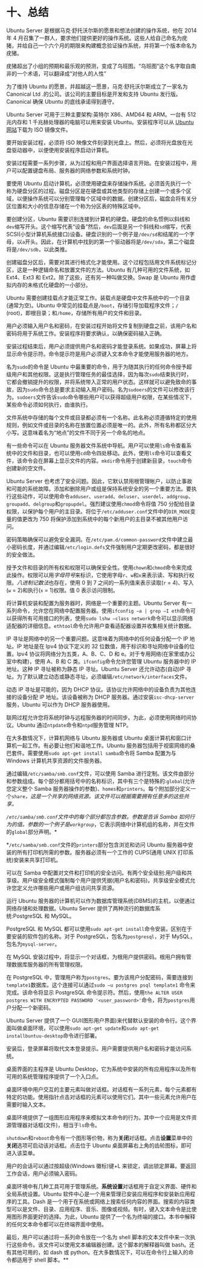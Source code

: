 # 十、总结

Ubuntu Server 是根据马克·舒托沃尔斯的愿景和想法创建的操作系统，他在 2014 年 4 月召集了一群人，要求他们提供更好的操作系统。这些人给自己命名为疣猪，并给自己一个六个月的期限来构建概念验证操作系统，并将第一个版本命名为疣猪。

疣猪超出了小组的预期和最乐观的预测，变成了乌班图。“乌班图”这个名字取自南非的一个术语，可以翻译成“对他人的人性”

为了维持 Ubuntu 的愿景，并超越这一愿景，马克·舒托沃尔斯成立了一家名为 Canonical Ltd .的公司。该公司的主要目标是开发和支持 Ubuntu 发行版。Canonical 确保 Ubuntu 的底线承诺得到遵守。

Ubuntu Server 可用于三种主要架构:英特尔 X86、AMD64 和 ARM。一台有 512 兆内存和 1 千兆赫处理器的电脑可以用来安装 Ubuntu。安装程序可以从 [Ubuntu 网站](http://releases.ubuntu.com/15.10/ubuntu-15.10-server-amd64.iso)下载为 ISO 镜像文件。

要开始安装过程，必须将 ISO 映像文件刻录到光盘上。然后，必须将光盘放在光盘驱动器中，以便使用安装程序启动计算机。

安装过程需要一系列步骤，从为过程和用户界面选择语言开始。在安装过程中，用户可以配置键盘布局、服务器的网络参数和系统时钟。

要使用 Ubuntu 启动计算机，必须使用硬盘来存储操作系统。必须首先执行一个称为硬盘分区的过程。磁盘分区是在硬盘或其他类型的存储上创建一个或多个区域，以便操作系统可以分别管理每个区域中的数据。创建分区后，磁盘会将有关分区位置和大小的信息存储在一个称为分区表的特殊区域中。

要创建分区，Ubuntu 需要识别连接到计算机的硬盘。硬盘的命名惯例以斜线和`dev`缩写开头。这个缩写代表“设备”然后，`dev`后面是另一个斜线和`sd`缩写，代表 SCSI(小型计算机系统接口)设备。硬盘识别的一个例子是`/dev/sd`和结尾的一个字母，以`a`开头。因此，在计算机中找到的第一个驱动器将是`/dev/sda`，第二个磁盘将是`/dev/sdb`，以此类推。

创建磁盘分区后，需要对其进行格式化才能使用。这个过程包括用文件系统标记分区，这是一种逻辑命名和放置文件的方法。Ubuntu 有几种可用的文件系统，如 Ext4、Ext3 和 Ext2。除了这些，还有另一种叫做交换。Swap 是 Ubuntu 用作虚拟内存的未格式化硬盘的一小部分。

Ubuntu 需要创建挂载点才能正常工作。装载点是硬盘中文件系统中的一个目录(通常为空)。Ubuntu 中常见的挂载点是`/boot`，存储引导加载程序文件；`/` (root)，即根目录；和`/home`，存储所有用户的文件和目录。

用户必须输入用户名和密码，在安装过程开始将文件复制到硬盘之前，该用户名和密码将用于系统工作。安装程序将要求确认，以确保密码输入正确。

安装过程结束后，用户必须提供用户名和密码才能登录系统。如果成功，屏幕上将显示命令提示符。命令提示符是用户必须键入文本命令才能使用服务器的地方。

名为`sudo`的命令是 Ubuntu 中最重要的命令，用于为随其执行的任何命令授予超级用户和其他权限。这是执行管理任务的最佳选择，因为每次`sudo`结束执行时，它都会撤销提升的权限，并将系统带入正常的用户状态。这样就可以避免致命的事故，因为`sudo`命令总是要求主动输入用户密码。名为`sudoers`的文件可以修改该行为。`sudoers`文件告诉`sudo`命令哪些用户可以获得超级用户权限，在某些情况下，某些命令必须如何执行，由谁执行。

文件系统中存储的每个文件或目录都必须有一个名称。此名称必须遵循特定的使用规则，例如文件或目录的名称在放置位置必须是唯一的。此外，所有名称都区分大小写。这意味着名为“地点”的文件不同于另一个命名的地点。

有一些命令可以在 Ubuntu 服务器文件系统中导航。用户可以使用`ls`命令查看系统中的文件和目录，也可以使用`cd`命令四处移动。此外，使用`ls`命令可以查看文件，该命令会在屏幕上显示文件的内容。`mkdir`命令用于创建新目录，`touch`命令创建新的空文件。

Ubuntu Server 也考虑了安全问题。因此，它默认禁用根管理帐户，以防止事故和可能的系统故障。添加和删除用户或组是保持系统安全的另一个重要方法。要执行这些动作，可以使用命令`adduser`、`useradd`、`deluser`、`userdel`、`addgroup`、`groupadd`、`delgroup`和`gropupdel`。强烈建议使用`chmod`命令将值 750 分配给目录权限，以保护每个用户的主目录。将位于`/etc/adduser.conf`文件中的`DIR_MODE`变量的值更改为 750 将保护添加到系统中的每个新用户的主目录不被其他用户访问。

密码策略确保可以避免安全漏洞。在`/etc/pam.d/common-password`文件中建立最小密码长度，并通过编辑`/etc/login.defs`文件强制用户定期更改密码，都是很好的安全做法。

授予文件和目录的所有权和权限可以确保安全性。使用`chown`和`chmod`命令来完成此操作。权限可以用*字母符号*来标识，它使用字母`r`、`w`和`x`来表示读、写和执行权限。*八进制记数法*也存在，使用 0 到 7 之间的一系列值来表示读取(`r` = 4)、写入(`w` = 2)和执行(`x` = 1)权限。值 0 表示访问限制。

将计算机安装和配置为服务器时，网络是一个重要的主题。Ubuntu Server 有一系列命令，允许您在网络中配置服务器。使用`ifconfig –a | grep –I eth`命令可以获得所有可用接口的列表，使用`sudo lshw –class network`命令可以显示网络适配器的详细信息。`ethtool`命令允许用户查看适配器设置并收集相关统计数据。

IP 寻址是网络中的另一个重要问题。这意味着为网络中的任何设备分配一个 IP 地址。IP 地址是在 Ipv4 协议下定义的 32 位数值，用于标识和寻址网络中设备的位置。Ipv4 协议将网络分为五类，A、B、C、D 和 e。对于专用网络(在家里或办公室中构建)，使用 A、B 和 C 类。`ifconfig`命令允许您管理 Ubuntu 服务器中的 IP 地址。这种 IP 寻址被称为静态 IP 寻址。Ubuntu Server 还允许动态(自动)IP 寻址。为了默认建立动态或静态寻址，必须编辑`/etc/network/interfaces`文件。

动态 IP 寻址是可能的，因为 DHCP 协议。该协议允许网络中的设备负责为其他连接的设备分配 IP 地址。该设备被称为 DHCP 服务器。通过安装`isc-dhcp-server`服务，Ubuntu 可以作为 DHCP 服务器使用。

联网过程允许您将系统时钟与远程服务器的时间同步。为此，必须使用网络时间协议。Ubuntu 通过`ntpdate`命令和`ntpd`服务管理 NTP。

在大多数情况下，计算机网络与 Ubuntu 服务器或 Ubuntu 桌面计算机和窗口计算机一起工作。有必要让他们和谐地工作。Ubuntu 服务器包括用于视窗网络的桑巴套件。需要使用`sudo apt-get install samba`命令将 Samba 配置为与 Windows 计算机共享资源的文件服务器。

通过编辑`/etc/samba/smb.conf`文件，可以使用 Samba 进行定制。该文件由部分和参数组成。每个部分都用括号中的名称标识，其中有三个是特殊的:`global`(允许您定义整个 Samba 服务器操作的参数)、`homes`和`printers`。每个附加部分定义一个`share`*，这是一个共享的网络资源。该文件可以根据需要拥有任意多的这些共享。*

 *`/etc/samba/smb.conf`文件中的每个部分都包含参数。参数是告诉 Samba 如何行为的值。参数的一个例子是`workgroup`*，它表示网络中计算机组的名称，并在文件的`global`部分声明。*

 *`/etc/samba/smb.conf`文件的`printers`部分包含浏览和访问 Ubuntu 服务器中安装的所有打印机所需的参数。服务器必须有一个工作的 CUPS(通用 UNIX 打印系统)安装来共享打印机。

可以在 Samba 中配置对文件和打印机的安全访问。有两个安全级别:用户级和共享级。用户级安全模式强制每个用户提供凭据(用户名和密码)。共享级安全模式允许您定义允许哪些用户或用户组访问共享资源。

运行 Ubuntu 服务器的计算机可以作为数据库管理系统(DBMS)的主机，以便通过网络存储和处理数据。Ubuntu Server 提供了两种流行的数据库系统:PostgreSQL 和 MySQL。

PostgreSQL 和 MySQL 都可以使用`sudo apt-get install`命令安装。区别在于要安装的软件包的名称。对于 PostgreSQL，包名为`postgresql`，对于 MySQL，包名为`mysql-server`。

在 MySQL 安装过程中，将显示一个对话框，为根用户提供密码。根用户拥有管理数据库服务器的所有管理权限。

在 PostgreSQL 中，管理用户称为`postgres`。要为该用户分配密码，需要连接到`template1`数据库。这个连接可以通过`sudo –u postgres psql template1` 命令来完成。该命令将显示 PostgreSQL 命令提示符。然后，使用`the ALTER USER postgres WITH ENCRYPTED PASSWORD '<user_password>'`命令，将为`postgres`用户分配一个新密码。

Ubuntu Server 提供了一个 GUI(图形用户界面)来代替默认安装的命令行。这个界面叫做桌面环境，可以使用`sudo apt-get update`和`sudo apt-get installbuntuu-desktop`命令进行部署。

安装后，登录屏幕将取代文本登录提示。用户需要提供用户名和密码才能访问系统。

桌面界面的主程序是 Ubuntu Desktop，它为系统中安装的所有应用程序以及所有可用的系统管理程序提供了一个入口点。

桌面环境中用户交互的主要元素叫做对话框。对话框有一系列元素，每个元素都有特定的功能。使用指针点击对话框的元素可以使用它们。其中一些元素允许用户在需要时输入文本。

桌面环境提供了一组图形应用程序来模拟文本命令的行为。其中一个应用是文件资源管理器对话框(文件)，相当于`ls`命令。

`shutdown`和`reboot`命令有一个图形等价物，称为**关闭**对话框。点击**设置**菜单中的**关闭**选项可启动该对话框。点击位于 Ubuntu 桌面屏幕右上角的齿轮图标，即可进入该菜单。

用户的会话可以通过按超级(Windows 徽标)键+L 来锁定，调出锁定屏幕。要返回工作会话，用户必须输入密码。

桌面环境中有几种工具可用于管理系统。**系统设置**对话框用于自定义界面、硬件和全局系统设置。Ubuntu 软件中心是一个用来管理已安装应用程序和安装新应用程序的工具。Dash 是一个用于在系统或网络上搜索任何内容的界面。搜索的内容类型可以是文件、目录、应用程序、音乐、图像或视频。有时，键入文本命令是比使用图形界面更好的选择。为此，Ubuntu 提供了一个名为终端的接口。本书中解释的任何文本命令都可以在终端界面中使用。

最后，用户可以通过将一系列命令放在一个名为 shell 脚本的文本文件中来一次执行这些命令。该文件可以使用文本编辑器创建。这个脚本的解释器叫做 bash。还有其他可用的，如 dash 或 python。在大多数情况下，可以在命令行上输入的命令都适用于 shell 脚本。**